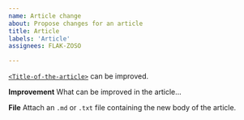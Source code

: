 ```yaml
---
name: Article change
about: Propose changes for an article
title: Article
labels: 'Article'
assignees: FLAK-ZOSO

---
```


**<Title-of-the-article>**
[`<Title-of-the-article>`](https://github.com/Lioydiano/Lioydiano.github.io/<article-name>) can be improved.

**Improvement**
What can be improved in the article...

**File**
Attach an `.md` or `.txt` file containing the new body of the article.
